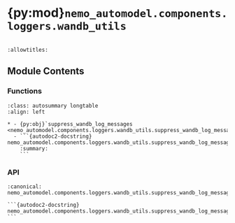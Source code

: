 # {py:mod}`nemo_automodel.components.loggers.wandb_utils`

```{py:module} nemo_automodel.components.loggers.wandb_utils
```

```{autodoc2-docstring} nemo_automodel.components.loggers.wandb_utils
:allowtitles:
```

## Module Contents

### Functions

````{list-table}
:class: autosummary longtable
:align: left

* - {py:obj}`suppress_wandb_log_messages <nemo_automodel.components.loggers.wandb_utils.suppress_wandb_log_messages>`
  - ```{autodoc2-docstring} nemo_automodel.components.loggers.wandb_utils.suppress_wandb_log_messages
    :summary:
    ```
````

### API

````{py:function} suppress_wandb_log_messages()
:canonical: nemo_automodel.components.loggers.wandb_utils.suppress_wandb_log_messages

```{autodoc2-docstring} nemo_automodel.components.loggers.wandb_utils.suppress_wandb_log_messages
```
````
